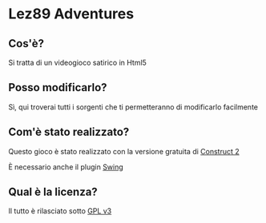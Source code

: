Lez89 Adventures
================

Cos'è?
----
Si tratta di un videogioco satirico in Html5

Posso modificarlo?
---
Sì, qui troverai tutti i sorgenti che ti permetteranno di modificarlo facilmente

Com'è stato realizzato?
---
Questo gioco è stato realizzato con la versione gratuita di [Construct 2](https://www.scirra.com/)

È necessario anche il plugin [Swing](https://www.scirra.com/forum/viewtopic.php?t=64261&start=0)

Qual è la licenza?
---
Il tutto è rilasciato sotto [GPL v3](https://tldrlegal.com/license/gnu-general-public-license-v3-%28gpl-3%29)